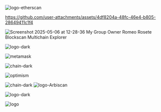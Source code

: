 ![logo-etherscan](https://github.com/user-attachments/assets/902d71b1-f89f-43df-9198-0f96269359da)


https://github.com/user-attachments/assets/4df8204a-48fc-46e4-b805-28649411c1f4


![Screenshot 2025-05-06 at 12-28-36 My Group Owner Romeo Rosete Blockscan Multichain Explorer](https://github.com/user-attachments/assets/05fd13c0-76c4-4a18-ae07-e42ebf9010c1)



![logo-dark](https://github.com/user-attachments/assets/0b6862dd-86db-4169-a507-1474e3fef0a7)

![metamask](https://github.com/user-attachments/assets/575f2350-d2b6-4289-b176-d6377517a481)

![chain-dark](https://github.com/user-attachments/assets/1ad29358-9e12-4241-b68c-bf031896867f)

![optimism](https://github.com/user-attachments/assets/54d5b178-bacf-48c8-973b-a73050c1a525)

![chain-dark](https://github.com/user-attachments/assets/88ed35e4-b3fa-4070-857f-34985962a6f9)
![logo-Arbiscan](https://github.com/user-attachments/assets/439af31b-b472-438e-a7fd-7e30ad4cd710)

![logo-dark](https://github.com/user-attachments/assets/f77b191c-b96c-43cb-862a-079c3e0338f3)

![logo](https://github.com/user-attachments/assets/2c5ac888-ee10-4f02-8c7b-08cb9c47e847)

<!--
**roseteromeo56/roseteromeo56** is a ✨ _special_ ✨ repository because its `README.md` (this file) appears on your GitHub profile.
![eth-supply-growth](https://github.com/user-attachments/assets/60aea0f7-fa5b-4db6-a4e8-ec1243cbe654)

Here are some ideas to get you started:

- 🔭 I’m currently working on ...
- 🌱 I’m currently learning ...
- 👯 I’m looking to collaborate on ...
- 🤔 I’m looking for help with ...
- 💬 Ask me about ...
- 📫 How to reach me: ...
- 😄 Pronouns: ...
- ⚡ Fun fact: ...
-->



